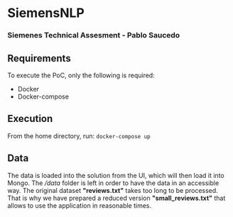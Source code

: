 # SiemensNLP
### Siemenes Technical Assesment - Pablo Saucedo

## Requirements
To execute the PoC, only the following is required:
- Docker
- Docker-compose

## Execution
From the home directory, run:
```docker-compose up```

## Data
The data is loaded into the solution from the UI, which will then load it into Mongo.
The */data* folder is left in order to have the data in an accessible way. The original dataset **"reviews.txt"**
takes too long to be processed. That is why we have prepared a reduced version **"small_reviews.txt"**
that allows to use the application in reasonable times.